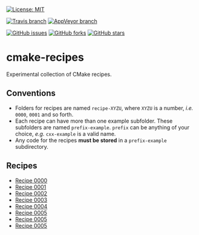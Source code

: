 [![License: MIT](https://img.shields.io/badge/license-MIT-blue.svg?style=flat-square)](https://raw.githubusercontent.com/bast/cmake-recipes/master/LICENSE.md)

[![Travis branch](https://img.shields.io/travis/bast/cmake-recipes/master.svg?style=flat-square)](https://travis-ci.org/bast/cmake-recipes)
[![AppVeyor branch](https://img.shields.io/appveyor/ci/bast/cmake-recipes/master.svg?style=flat-square)](https://ci.appveyor.com/project/bast/cmake-recipes/branch/master)

[![GitHub issues](https://img.shields.io/github/issues/bast/cmake-recipes.svg?style=flat-square)](https://github.com/bast/cmake-recipes/issues)
[![GitHub forks](https://img.shields.io/github/forks/bast/cmake-recipes.svg?style=flat-square)](https://github.com/bast/cmake-recipes/network)
[![GitHub stars](https://img.shields.io/github/stars/bast/cmake-recipes.svg?style=flat-square)](https://github.com/bast/cmake-recipes/stargazers)

# cmake-recipes

Experimental collection of CMake recipes.

## Conventions

- Folders for recipes are named `recipe-XYZU`, where `XYZU` is a number, _i.e._ `0000`, `0001` and so forth.
- Each recipe can have more than one example subfolder. These subfolders are named `prefix-example`. `prefix` can be anything of your choice, _e.g._ `cxx-example` is a valid name.
- Any code for the recipes **must be stored** in a `prefix-example` subdirectory.

## Recipes

- [Recipe 0000](recipe-0000/README.md)
- [Recipe 0001](recipe-0001/README.md)
- [Recipe 0002](recipe-0002/README.md)
- [Recipe 0003](recipe-0003/README.md)
- [Recipe 0004](recipe-0004/README.md)
- [Recipe 0005](recipe-0005/README.md)
- [Recipe 0005](recipe-0006/README.md)
- [Recipe 0005](recipe-0007/README.md)
